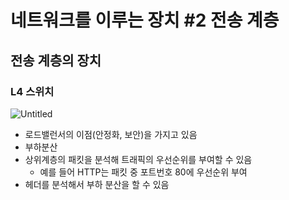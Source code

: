 # 네트워크를 이루는 장치 #2 전송 계층

## 전송 계층의 장치

### L4 스위치

![Untitled](https://user-images.githubusercontent.com/47595515/211581165-652677ad-1b87-407c-b61e-4e98a47ecffd.png)

- 로드밸런서의 이점(안정화, 보안)을 가지고 있음
- 부하분산
- 상위계층의 패킷을 분석해 트래픽의 우선순위를 부여할 수 있음
    - 예를 들어 HTTP는 패킷 중 포트번호 80에 우선순위 부여
- 헤더를 분석해서 부하 분산을 할 수 있음